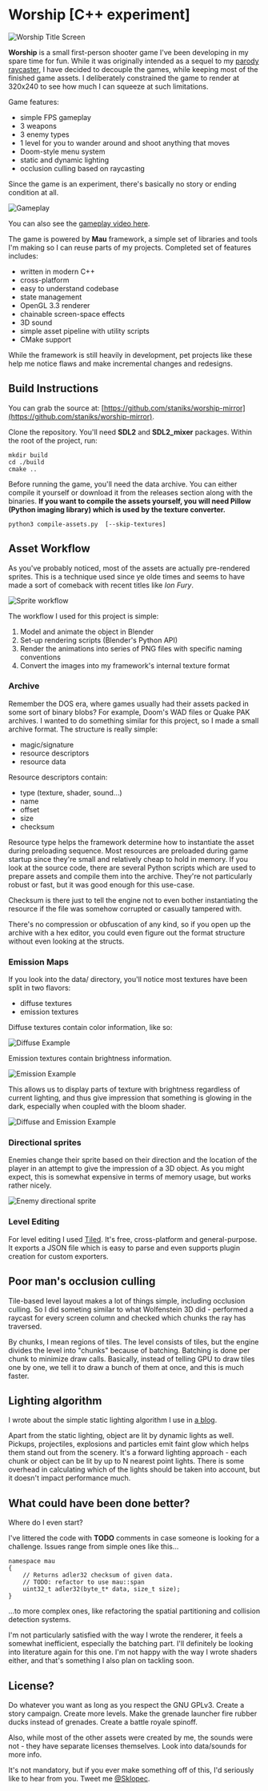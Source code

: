 # Worship [C++ experiment]

![Worship Title Screen](/img/articles/worship/worship-blog.png "Worship Title Screen")

**Worship** is a small first-person shooter game I've been developing in my spare time for fun. While it was originally intended as a sequel to my [parody raycaster](/articles/inferno), I have decided to decouple the games, while keeping most of the finished game assets. I deliberately constrained the game to render at 320x240 to see how much I can squeeze at such limitations.

Game features:

- simple FPS gameplay
- 3 weapons
- 3 enemy types
- 1 level for you to wander around and shoot anything that moves
- Doom-style menu system
- static and dynamic lighting
- occlusion culling based on raycasting

Since the game is an experiment, there's basically no story or ending condition at all.

![Gameplay](/img/articles/worship/screenshots.jpg)

You can also see the [gameplay video here](https://www.youtube.com/watch?v=8GHCplBW9tU).

The game is powered by **Mau** framework, a simple set of libraries and tools I'm making so I can reuse parts of my projects. Completed set of features includes:

- written in modern C++
- cross-platform
- easy to understand codebase
- state management
- OpenGL 3.3 renderer
- chainable screen-space effects
- 3D sound
- simple asset pipeline with utility scripts
- CMake support

While the framework is still heavily in development, pet projects like these help me notice flaws and make incremental changes and redesigns.

## Build Instructions

You can grab the source at: [https://github.com/staniks/worship-mirror](https://github.com/staniks/worship-mirror).

Clone the repository. You'll need **SDL2** and **SDL2_mixer** packages. Within the root of the project, run:

    mkdir build
    cd ./build
    cmake ..

Before running the game, you'll need the data archive. You can either compile it yourself or download it from the releases section along with the binaries. **If you want to compile the assets yourself, you will need Pillow (Python imaging library) which is used by the texture converter.**

    python3 compile-assets.py  [--skip-textures]

## Asset Workflow

As you've probably noticed, most of the assets are actually pre-rendered sprites. This is a technique used since ye olde times and seems to have made a sort of comeback with recent titles like _Ion Fury_.

![Sprite workflow](/img/articles/worship/sprite-workflow.png "Sprite workflow")

The workflow I used for this project is simple:

1. Model and animate the object in Blender
2. Set-up rendering scripts (Blender's Python API)
3. Render the animations into series of PNG files with specific naming conventions
4. Convert the images into my framework's internal texture format

### Archive

Remember the DOS era, where games usually had their assets packed in some sort of binary blobs? For example, Doom's WAD files or Quake PAK archives. I wanted to do something similar for this project, so I made a small archive format. The structure is really simple:

- magic/signature
- resource descriptors
- resource data

Resource descriptors contain:

- type (texture, shader, sound...)
- name
- offset
- size
- checksum

Resource type helps the framework determine how to instantiate the asset during preloading sequence. Most resources are preloaded during game startup since they're small and relatively cheap to hold in memory. If you look at the source code, there are several Python scripts which are used to prepare assets and compile them into the archive. They're not particularly robust or fast, but it was good enough for this use-case.

Checksum is there just to tell the engine not to even bother instantiating the resource if the file was somehow corrupted or casually tampered with.

There's no compression or obfuscation of any kind, so if you open up the archive with a hex editor, you could even figure out the format structure without even looking at the structs.

### Emission Maps

If you look into the data/ directory, you'll notice most textures have been split in two flavors:

- diffuse textures
- emission textures

Diffuse textures contain color information, like so:

![Diffuse Example](/img/articles/worship/rocket-launcher-diffuse-0001.png "Diffuse Example")

Emission textures contain brightness information.

![Emission Example](/img/articles/worship/rocket-launcher-emission-0001.png "Emission Example")

This allows us to display parts of texture with brightness regardless of current lighting, and thus give impression that something is glowing in the dark, especially when coupled with the bloom shader.

![Diffuse and Emission Example](/img/articles/worship/screenshot.png "Diffuse and Emission Example")

### Directional sprites

Enemies change their sprite based on their direction and the location of the player in an attempt to give the impression of a 3D object. As you might expect, this is somewhat expensive in terms of memory usage, but works rather nicely.

![Enemy directional sprite](/img/articles/worship/enemies.png)

### Level Editing

For level editing I used [Tiled](https://www.mapeditor.org/). It's free, cross-platform and general-purpose. It exports a JSON file which is easy to parse and even supports plugin creation for custom exporters.

## Poor man's occlusion culling

Tile-based level layout makes a lot of things simple, including occlusion culling. So I did someting similar to what Wolfenstein 3D did - performed a raycast for every screen column and checked which chunks the ray has traversed.

By chunks, I mean regions of tiles. The level consists of tiles, but the engine divides the level into "chunks" because of batching. Batching is done per chunk to minimize draw calls. Basically, instead of telling GPU to draw tiles one by one, we tell it to draw a bunch of them at once, and this is much faster.

## Lighting algorithm

I wrote about the simple static lighting algorithm I use in [a blog](/articles/grid-lightmaps.html).

Apart from the static lighting, object are lit by dynamic lights as well. Pickups, projectiles, explosions and particles emit faint glow which helps them stand out from the scenery. It's a forward lighting approach - each chunk or object can be lit by up to N nearest point lights. There is some overhead in calculating which of the lights should be taken into account, but it doesn't impact performance much.

## What could have been done better?

Where do I even start?

I've littered the code with **TODO** comments in case someone is looking for a challenge. Issues range from simple ones like this...

    namespace mau
    {
        // Returns adler32 checksum of given data.
        // TODO: refactor to use mau::span
        uint32_t adler32(byte_t* data, size_t size);
    }

...to more complex ones, like refactoring the spatial partitioning and collision detection systems.

I'm not particularly satisfied with the way I wrote the renderer, it feels a somewhat inefficient, especially the batching part. I'll definitely be looking into literature again for this one. I'm not happy with the way I wrote shaders either, and that's something I also plan on tackling soon.

## License?

Do whatever you want as long as you respect the GNU GPLv3. Create a story campaign. Create more levels. Make the grenade launcher fire rubber ducks instead of grenades. Create a battle royale spinoff.

Also, while most of the other assets were created by me, the sounds were not - they have separate licenses themselves. Look into data/sounds for more info.

It's not mandatory, but if you ever make something off of this, I'd seriously like to hear from you. Tweet me [@Sklopec](https://twitter.com/Sklopec).